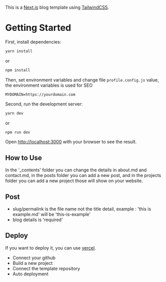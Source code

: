 This is a [Next.js](https://nextjs.org/) blog template using [TailwindCSS](https://tailwindcss.com/).

# Getting Started

First, install dependencies:

```bash
yarn install
```

or

```bash
npm install
```

Then, set environment variables and change file `profile.config.js` value, the environment variables is used for SEO

```env
MYDOMAIN=https://yourdomain.com
```

Second, run the development server:

```bash
yarn dev
```

or

```bash
npm run dev
```

Open [http://localhost:3000](http://localhost:3000) with your browser to see the result.

## How to Use

In the '\_contents' folder you can change the details in about.md and contact.md, in the posts folder you can add a new post, and in the projects folder you can add a new project those will show on your website.

## Post

- slug/permalink is the file name not the title detail, example : 'this is example.md' will be 'this-is-example'
- blog details is 'required'

## Deploy

If you want to deploy it, you can use [vercel](https://vercel.com/).

- Connect your github
- Build a new project
- Connect the template repository
- Auto deployment
